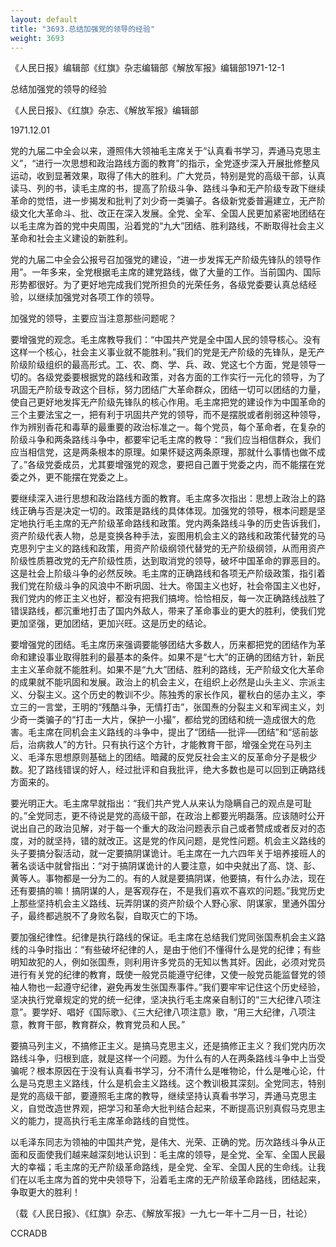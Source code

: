 ```yaml
---
layout: default
title: "3693.总结加强党的领导的经验"
weight: 3693
---
```


《人民日报》编辑部《红旗》杂志编辑部《解放军报》编辑部1971-12-1

总结加强党的领导的经验

《人民日报》、《红旗》杂志、《解放军报》编辑部

1971.12.01

党的九届二中全会以来，遵照伟大领袖毛主席关于“认真看书学习，弄通马克思主义”，“进行一次思想和政治路线方面的教育”的指示，全党逐步深入开展批修整风运动，收到显著效果，取得了伟大的胜利。广大党员，特别是党的高级干部，认真读马、列的书，读毛主席的书，提高了阶级斗争、路线斗争和无产阶级专政下继续革命的觉悟，进一步揭发和批判了刘少奇一类骗子。各级新党委普遍建立，无产阶级文化大革命斗、批、改正在深入发展。全党、全军、全国人民更加紧密地团结在以毛主席为首的党中央周围，沿着党的“九大”团结、胜利路线，不断取得社会主义革命和社会主义建设的新胜利。

党的九届二中全会公报号召加强党的建设，“进一步发挥无产阶级先锋队的领导作用”。一年多来，全党根据毛主席的建党路线，做了大量的工作。当前国内、国际形势都很好。为了更好地完成我们党所担负的光荣任务，各级党委要认真总结经验，以继续加强党对各项工作的领导。

加强党的领导，主要应当注意那些问题呢？

要增强党的观念。毛主席教导我们：“中国共产党是全中国人民的领导核心。没有这样一个核心，社会主义事业就不能胜利。”我们的党是无产阶级的先锋队，是无产阶级阶级组织的最高形式。工、农、商、学、兵、政、党这七个方面，党是领导一切的。各级党委要根据党的路线和政策，对各方面的工作实行一元化的领导，为了巩固无产阶级专政这个目标，努力团结广大革命群众，团结一切可以团结的力量，使自己更好地发挥无产阶级先锋队的核心作用。毛主席把党的建设作为中国革命的三个主要法宝之一，把有利于巩固共产党的领导，而不是摆脱或者削弱这种领导，作为辨别香花和毒草的最重要的政治标准之一。每个党员，每个革命者，在复杂的阶级斗争和两条路线斗争中，都要牢记毛主席的教导：“我们应当相信群众，我们应当相信党，这是两条根本的原理。如果怀疑这两条原理，那就什么事情也做不成了。”各级党委成员，尤其要增强党的观念，要把自己置于党委之内，而不能摆在党委之外，更不能摆在党委之上。

要继续深入进行思想和政治路线方面的教育。毛主席多次指出：思想上政治上的路线正确与否是决定一切的。政策是路线的具体体现。加强党的领导，根本问题是坚定地执行毛主席的无产阶级革命路线和政策。党内两条路线斗争的历史告诉我们，资产阶级代表人物，总是变换各种手法，妄图用机会主义的路线和政策代替党的马克思列宁主义的路线和政策，用资产阶级纲领代替党的无产阶级纲领，从而用资产阶级性质篡改党的无产阶级性质，达到取消党的领导，破坏中国革命的罪恶目的。这是社会上阶级斗争的必然反映。毛主席的正确路线和各项无产阶级政策，指引着我们党在阶级斗争的风浪中不断巩固、壮大。帝国主义也好，社会帝国主义也好，我们党内的修正主义也好，都没有把我们搞垮。恰恰相反，每一次正确路线战胜了错误路线，都沉重地打击了国内外敌人，带来了革命事业的更大的胜利，使我们党更加坚强，更加团结，更加兴旺。这是历史的结论。

要增强党的团结。毛主席历来强调要能够团结大多数人，历来都把党的团结作为革命和建设事业取得胜利的最基本的条件。如果不是“七大”的正确的团结方针，新民主主义革命就不能胜利。如果不是“九大”团结、胜利的路线，无产阶级文化大革命的成果就不能巩固和发展。政治上的机会主义，在组织上必然是山头主义、宗派主义、分裂主义。这个历史的教训不少。陈独秀的家长作风，瞿秋白的惩办主义，李立三的一言堂，王明的“残酷斗争，无情打击”，张国焘的分裂主义和军阀主义，刘少奇一类骗子的“打击一大片，保护一小撮”，都给党的团结和统一造成很大的危害。毛主席在同机会主义路线的斗争中，提出了“团结──批评──团结”和“惩前毖后，治病救人”的方针。只有执行这个方针，才能教育干部，增强全党在马列主义、毛泽东思想原则基础上的团结。暗藏的反党反社会主义的反革命分子是极少数。犯了路线错误的好人，经过批评和自我批评，绝大多数也是可以回到正确路线方面来的。

要光明正大。毛主席早就指出：“我们共产党人从来认为隐瞒自己的观点是可耻的。”全党同志，更不待说是党的高级干部，在政治上都要光明磊落。应该随时公开说出自己的政治见解，对于每一个重大的政治问题表示自己或者赞成或者反对的态度，对的就坚持，错的就改正。这是党的作风问题，是党性问题。机会主义路线的头子要搞分裂活动，就一定要搞阴谋诡计。毛主席在一九六四年关于培养接班人的著名谈话中就曾指出：“对于搞阴谋诡计的人要注意，如中央就出了高、饶、彭、黄等人。事物都是一分为二的。有的人就是要搞阴谋，他要搞，有什么办法，现在还有要搞的嘛！搞阴谋的人，是客观存在，不是我们喜欢不喜欢的问题。”我党历史上那些坚持机会主义路线、玩弄阴谋的资产阶级个人野心家、阴谋家，里通外国分子，最终都逃脱不了身败名裂，自取灭亡的下场。

要加强纪律性。纪律是执行路线的保证。毛主席在总结我们党同张国焘机会主义路线的斗争时指出：“有些破坏纪律的人，是由于他们不懂得什么是党的纪律；有些明知故犯的人，例如张国焘，则利用许多党员的无知以售其奸。因此，必须对党员进行有关党的纪律的教育，既使一般党员能遵守纪律，又使一般党员能监督党的领袖人物也一起遵守纪律，避免再发生张国焘事件。”我们要牢牢记住这个历史经验，坚决执行党章规定的党的统一纪律，坚决执行毛主席亲自制订的“三大纪律八项注意”。要学好、唱好《国际歌》、《三大纪律八项注意》歌，“用三大纪律，八项注意，教育干部，教育群众，教育党员和人民。”

要搞马列主义，不搞修正主义。是搞马克思主义，还是搞修正主义？我们党内历次路线斗争，归根到底，就是这样一个问题。为什么有的人在两条路线斗争中上当受骗呢？根本原因在于没有认真看书学习，分不清什么是唯物论，什么是唯心论，什么是马克思主义路线，什么是机会主义路线。这个教训极其深刻。全党同志，特别是党的高级干部，要遵照毛主席的教导，继续坚持认真看书学习，弄通马克思主义，自觉改造世界观，把学习和革命大批判结合起来，不断提高识别真假马克思主义的能力，提高执行毛主席革命路线的自觉性。

以毛泽东同志为领袖的中国共产党，是伟大、光荣、正确的党。历次路线斗争从正面和反面使我们越来越深刻地认识到：毛主席的领导，是全党、全军、全国人民最大的幸福；毛主席的无产阶级革命路线，是全党、全军、全国人民的生命线。让我们在以毛主席为首的党中央领导下，沿着毛主席的无产阶级革命路线，团结起来，争取更大的胜利！

（载《人民日报》、《红旗》杂志、《解放军报》一九七一年十二月一日，社论）

CCRADB

